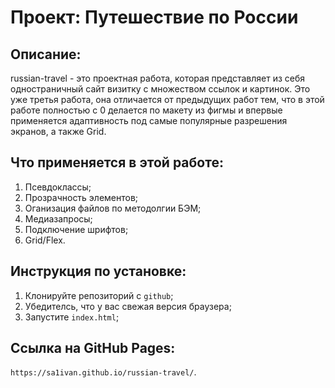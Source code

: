 # Проект: Путешествие по России

## Описание:
russian-travel - это проектная работа, которая представляет из себя одностраничный сайт визитку с множеством ссылок и картинок. Это уже третья работа, она отличается от предыдущих работ тем, что в этой работе полностью с 0 делается по макету из фигмы и впервые применяется адаптивность под самые популярные разрешения экранов, а также Grid.

## Что применяется в этой работе:
 1. Псевдоклассы;
 2. Прозрачность элементов; 
 3. Оганизация файлов по методолгии БЭМ;
 4. Медиазапросы;
 5. Подключение шрифтов;
 6. Grid/Flex.

## Инструкция по установке:
1. Клонируйте репозиторий с `github`;
2. Убедителсь, что у вас свежая версия браузера;
3. Запустите `index.html`;

## Ссылка на GitHub Pages:
`https://sa1ivan.github.io/russian-travel/`.

